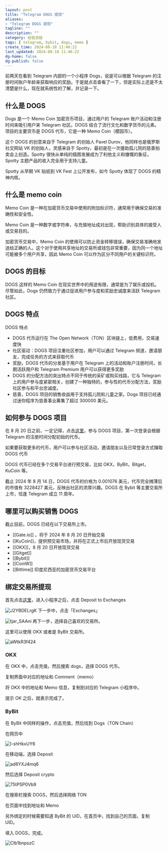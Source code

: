```yaml
---
layout: post
title: "Telegram DOGS 提现"
aliases:
- "Telegram DOGS 提现"
tagline: ""
description: ""
category: 经验总结
tags: [ telegram, bybit, dogs, memo ]
create_time: 2024-08-18 11:46:22
last_updated: 2024-08-18 11:46:22
dg-home: false
dg-publish: false
---
```


前两天在看到 Telegram 内部的一个小程序 Dogs，说是可以根据 Telegram 的注册时间账户年龄来获取响应的奖励。于是就点击查看了一下，但是实际上还是不太清楚是什么，现在就系统性的了解，并记录一下。

## 什么是 DOGS

Dogs 是一个 Memo Coin 加密货币项目，通过用户的 Telegram 账户活动和注册时间来吸引用户来 Telegram 社区。DOGS 结合了流行文化和数字货币的元素。项目的主要货币是 DOGS 代币，它是一种 Memo Coin（模因币）。

这个 DOGS 的创意来自于 Telegram 的创始人 Pavel Durov，他同样也是俄罗斯社交网站 VK 的创始人，灵感来自于 Spotty，最初是在一次援助孤儿院的慈善拍卖会上创造。Spotty 很快从单纯的插图发展成为了利他主义和慷慨的象征，Spotty 主题产品的收入完全用于支持儿童。

Spotty 从早期 VK 贴纸到 VK Fest 上公开发布，如今 Spotty 体现了 DOGS 的精神内核。

## 什么是 memo coin

Memo Coin 是一种在加密货币交易中使用的附加标识符，通常用于确保交易的准确性和安全性。

Memo Coin 是一种数字或字符串，与充值地址成对出现，帮助识别具体的接受人或交易目的。

加密货币交易中，Memo Coin 的使用可以防止资金转移错误，确保交易准确地发送给正确的人。这个对于使用共享地址的交易所或钱包非常重要，因为同一个地址可能被多个用户共享，因此 Memo Coin 可以作为区分不同用户的关键标识符。

## DOGS 的目标

DOGS 这样的 Memo Coin 在现实世界中的用途有限，通常是为了娱乐或投机。尽管如此，Dogs 仍然致力于通过促进用户参与度和奖励忠诚度来活跃 Telegram 社区。

## DOGS 特点

DOGS 特点

- DOGS 代币运行在 The Open Network（TON）区块链上，低费用，交易速度快
- 社区驱动：DOGS 项目注重社区参加，用户可以通过 Telegram 频道，邀请朋友，完成任务的方式来获取代币
- 奖励，DOGS 代币的分发基于用户在 Telegram 上的活动和账户注册时间，长期活跃用户和 Telegram Premium 用户可以获得更多奖励
- DOGS 的分配方法的突出特点不同于传统的采矿或购买线路，它与 Telegram 上的用户参与度紧密相关，创建了一种独特的，参与性的代币分配方法，奖励社区参与和平台忠诚度。
- 慈善，DOGS 项目的销售收益用于支持孤儿院和儿童之家。Dogs 项目已经通过迷你程序为慈善事业筹集了超过 300000 美元。

## 如何参与 DOGS 项目

在 8 月 20 日之前，一定记得，点击[这里](https://gtk.pw/Dee3a)，参与 DOGS 项目，第一次登录会根据 Telegram 的注册时间分配初始的代币。

如果要获取更多的代币，用户可以参与社区活动，邀请朋友以及日常登录方式赚取 DOGS 代币

DOGS 代币已经在多个交易平台进行预交易，比如 OKX，ByBit，Bitget，KuCoin 等。

截止 2024 年 8 月 14 日，DOGS 代币的价格为 0.001076 美元，代币完全摊薄后的市值有 3228427 美元，反映出社区的浓厚兴趣。DOGS 在 Bybit 等主要交易所上市，恰逢 Telegram 成立 11 周年。

## 哪里可以购买销售 DOGS

截止目前，DOGS 已经在以下交易所上市。

- [[Gate.io]] ，将于 2024 年 8 月 20 日开始交易
- [[KuCoin]]，提供预交易市场，并将在正式上市后开放现货交易
- [[OKX]]，8 月 20 日开放现货交易
- [[Gitget]]
- [[Bybit]]
- [[CoinW]]
- [[Bittime]] 印度尼西亚的加密货币交易平台

## 绑定交易所提现

首先点击[这里](https://gtk.pw/Dee3a)，进入小程序之后，点击 Deposit to Exchanges

![J2YBDELrgK](https://pic.einverne.info/images/J2YBDELrgK.png)
下一步中，点击「Exchanges」

![tjar_SAAni](https://pic.einverne.info/images/tjar_SAAni.png)
再下一步，选择自己喜欢的交易所。

这里可以使用 OKX 或者是 ByBit 交易所。

![aWtkR3f424](https://pic.einverne.info/images/aWtkR3f424.png)

### OKX

在 OKX 中，点击充值，然后搜索 dogs，选择 DOGS 代币。

复制界面中对应的地址和 Comment（memo）

将 OKX 中的地址和 Memo 信息，复制到对应的 Telegram 小程序中。

提示 OK 之后，就表示完成了。

### ByBit

在 ByBit 中同样的操作，点击充值，然后找到 Dogs（TON Chain）

在网页中

![l-shHkxUY6](https://pic.einverne.info/images/l-shHkxUY6.png)

在移动端，选择 Deposit

![ad6YXJ4mq6](https://pic.einverne.info/images/ad6YXJ4mq6.png)

然后选择 Deposit crypto

![75tPSP0Vb9](https://pic.einverne.info/images/75tPSP0Vb9.png)

在搜索栏搜索 DOGS，然后选择网络 TON

在页面中找到地址和 Memo

另外绑定的时候需要知道 ByBit 的 UID，在首页中，找到自己的页面，复制 UID。

填入 DOGS，完成。

![Clb1bnpszC](https://pic.einverne.info/images/Clb1bnpszC.png)
